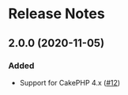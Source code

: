 # Release Notes

## 2.0.0 (2020-11-05)

### Added
- Support for CakePHP 4.x ([#12](https://github.com/ishanvyas22/cakephp-inertiajs/pull/12))
